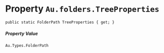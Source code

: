 # Property `Au.folders.TreeProperties`

```
public static FolderPath TreeProperties { get; }
```

##### Property Value

`Au.Types.FolderPath`